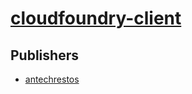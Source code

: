 # [cloudfoundry-client](https://pypi.org/project/cloudfoundry-client)



## Publishers
- [antechrestos](https://pypi.org/user/antechrestos)

